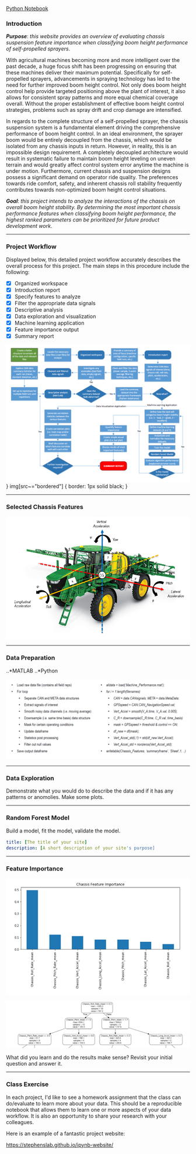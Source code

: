 
[Python Notebook](https://nbviewer.jupyter.org/github/badams97/Sprayer_Chassis_Features/blob/master/ABE%20516%20Project%20-%20Bailey%20Adams.ipynb)

### Introduction

**_Purpose_**: _this website provides an overview of evaluating chassis suspension feature importance when classifying boom height performance of self-propelled sprayers_.

With agricultural machines becoming more and more intelligent over the past decade, a huge focus shift has been progressing on ensuring that these machines deliver their maximum potential.  Specifically for self-propelled sprayers, advancements in spraying technology has led to the need for further improved boom height control.  Not only does boom height control help provide targeted positioning above the plant of interest, it also allows for consistent spray patterns and more equal chemical coverage overall.  Without the proper establishment of effective boom height control strategies, problems such as spray drift and crop damage are intensified.

In regards to the complete structure of a self-propelled sprayer, the chassis suspension system is a fundamental element driving the comprehensive performance of boom height control.  In an ideal environment, the sprayer boom would be entirely decoupled from the chassis, which would be isolated from any chassis inputs in return.  However, in reality, this is an impossible design requirement.  A completely decoupled architecture would result in systematic failure to maintain boom height leveling on uneven terrain and would greatly affect control system error anytime the machine is under motion.  Furthermore, current chassis and suspension designs possess a significant demand on operator ride quality.  The preferences towards ride comfort, safety, and inherent chassis roll stability frequently contributes towards non-optimized boom height control situations.

**_Goal_**: _this project intends to analyze the interactions of the chassis on overall boom height stability.  By determining the most important chassis performance features when classifying boom height performance, the highest ranked parameters can be prioritized for future product development work_.  

***

### Project Workflow

Displayed below, this detailed project workflow accurately describes the overall process for this project.  The main steps in this procedure include the following:

- [x] Organized workspace
- [x] Introduction report
- [x] Specify features to analyze
- [x] Filter the appropriate data signals
- [x] Descriptive analysis
- [x] Data exploration and visualization
- [x] Machine learning application
- [x] Feature importance output
- [x] Summary report

![image](PNG/updated_project_workflow.PNG "Workflow Diagram")
}
img[src~="bordered"] {
   border: 1px solid black;
}

***

### Selected Chassis Features

![image](PNG/Sprayer_System_Diagram.PNG "System Diagram")

***

### Data Preparation

..*MATLAB 
..*Python

![image](PNG/Matlab_Code_Outline.PNG "MATLAB Code Outline")

***

### Data Exploration

Demonstrate what you would do to describe the data and if it has any patterns or anomolies.  Make some plots.

***

### Random Forest Model

Build a model, fit the model, validate the model.

```yml
title: [The title of your site]
description: [A short description of your site's purpose]
```

***

### Feature Importance

![image](PNG/Feature_Importance.PNG "Feature Importance")

![image](PNG/Tree_Visual.PNG "Decision Tree Visual")

What did you learn and do the results make sense?  Revisit your initial question and answer it.

***

### Class Exercise

In each project, I'd like to see a homework assignment that the class can do/evaluate to learn more about your data.  This should be a reproducible notebook that allows them to learn one or more aspects of your data workflow.  It is also an opportunity to share your research with your colleagues.

Here is an example of a fantastic project website:

https://stephenslab.github.io/ipynb-website/
